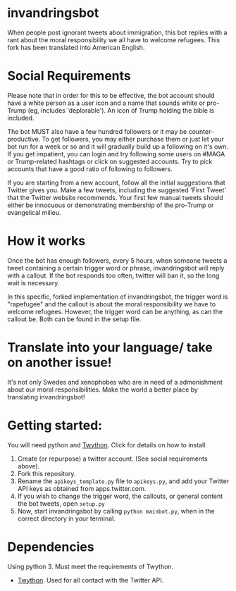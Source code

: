 # invandringsbot
When people post ignorant tweets about immigration, this bot replies with a rant about the moral responsibility we all have to welcome refugees. This fork has been translated into American English.

# Social Requirements

Please note that in order for this to be effective, the bot account should have a white person as a user icon and a name that sounds white or pro-Trump (eg, includes 'deplorable'). An icon of Trump holding the bible is included.

The bot MUST also have a few hundred followers or it may be counter-productive. To get followers, you may either purchase them or just let your bot run for a week or so and it will gradually build up a following on it's own. If you get impatient, you can login and try following some users on #MAGA or Trump-related hashtags or click on suggested accounts. Try to pick accounts that have a good ratio of following to followers.

If you are starting from a new account, follow all the initial
suggestions that Twitter gives you. Make a few tweets, including
the suggested 'First Tweet' that the Twitter website recommends.
Your first few manual tweets should either be innocuous or demonstrating membership of the pro-Trump or evangelical milieu.

# How it works

Once the bot has enough followers, every 5 hours, when someone tweets a tweet containing a certain trigger word or phrase, invandringsbot will reply with a callout.  If the bot responds too often, twitter will ban it, so the long wait is necessary.

In this specific, forked implementation of invandringsbot, the trigger word is "rapefugee" and the callout is about the moral responsibility we have to welcome refugees. However, the trigger word can be anything, as can the callout be. Both can be found in the setup file.

# Translate into your language/ take on another issue!

It's not only Swedes and xenophobes who are in need of a admonishment about our moral responsibilities. Make the world a better place by translating invandringsbot!

# Getting started:

You will need python and [Twython](https://github.com/ryanmcgrath/twython). Click for details on how to install.

1. Create (or repurpose) a twitter account. (See social requirements above).
2. Fork this repository.
3. Rename the `apikeys_template.py` file to `apikeys.py`, and add your Twitter API keys as obtained from apps.twitter.com.
4. If you wish to change the trigger word, the callouts, or general content the bot tweets, open `setup.py`
5. Now, start invandringsbot by calling `python mainbot.py`, when in the correct directory in your terminal.

# Dependencies

Using python 3. Must meet the requirements of Twython.

- [Twython](https://github.com/ryanmcgrath/twython). Used for all contact with the Twitter API.
